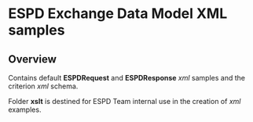 # ESPD Exchange Data Model XML samples

## Overview
Contains default **ESPDRequest** and **ESPDResponse** _xml_ samples and the criterion _xml_ schema.

Folder **__xslt__** is destined for ESPD Team internal use in the creation of _xml_ examples.